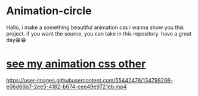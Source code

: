 # Animation-circle
Hallo, i make a something beautiful animation css
i wanna show you this project.
if you want the source, you can take in this repository.
have a great day😁😁

# [see my animation css other](https://github.com/rizkimaulana51/animation-hearts)











https://user-images.githubusercontent.com/55442478/134798298-e06d66b7-2ee5-4182-b674-cee49e9721eb.mp4




